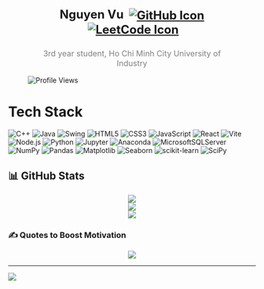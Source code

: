 

<!-- Profile Header (Name and Titles) -->
<div style="margin-top: 80px; text-align: left; padding: 0 40px;">
  <h1 style="font-size: 24px; margin-bottom: 5px;">
    <p align="center">
      Nguyen Vu
      <!-- Badge Icons (Only Icons, No Names) -->
        <a href="https://github.com/iamnguyenvu/iamnguyenvu">
          <img src="https://img.shields.io/static/v1?label=&message=GitHub&color=181717&logo=github&logoColor=white" alt="GitHub Icon" style="vertical-align: middle; margin-left: 5px;">
        </a>
        <a href="https://leetcode.com/u/nguyenvu38/">
            <img src="https://img.shields.io/badge/LeetCode-FFA116?style=plastic&logo=leetcode&logoColor=black" alt="LeetCode Icon" style="vertical-align: middle; margin-left: 5px;">
        </a>
    </p>
    

  </h1>
  <p style="font-size: 16px; color: gray;" align="center">
    3rd year student, Ho Chi Minh City University of Industry
  </p>
    
  ![Profile Views](https://komarev.com/ghpvc/?username=iamnguyenvu&label=Profile%20Views&color=blue&style=plastic)
</div>
<!--
- Focus on digital strategy, growth strategy, and strategic cost reduction in software development.
- Lead the development of analytics functions and drive the product delivery process for successful product launches.
- Explore the application of AI, Machine Learning, and Generative AI to increase business ROI and profitability.
-->
<!--
# Services  [![Request Services](https://img.shields.io/badge/Request%20Services-007bff?style=flat-square&logo=appveyor&logoColor=white)](https://forms.gle/aYosns49wa8MgVKj6)
<!--
1. Career Coaching
2. Project/Product Management (Digital Transformation, Data & AI)
  - ERP Management
  - App Development (UX/UI, API, DB)
  - Data Pipeline (GCP, AWS, Azure)
  - Advanced Analytics (LLM, AI, ML)
  - FinTech (Automation, Payments, Compliance)
  -->
<!--
### 💡 Unique Value Proposition  
Specializing in cost-effective, scalable solutions tailored to start-ups with limited tech knowledge and budgets.

<!--
<div style="display: flex; overflow-x: auto; gap: 10px; padding: 10px 0;">
    <img src="https://media.licdn.com/dms/image/v2/D5633AQFDX_mKGMQtmQ/productpage-image_1128_635/productpage-image_1128_635/0/1725761416228?e=1728784800&v=beta&t=tSpmqeVtod9satKsJa-4K7mIEoWIj73uRagYAZbqW6I" alt="AI | Machine Learning | LLM Solution" style="width: 200px; height: 150px; border-radius: 8px;">
    <img src="https://media.licdn.com/dms/image/v2/D5633AQGXbSjEmNprAA/productpage-image_1128_635/productpage-image_1128_635/0/1725761532360?e=1728784800&v=beta&t=ZhU4UUAAoHdnq2S20N7QWyyjlL4Z6Kpdce4CRWufImY" alt="Data Warehouse | Data Pipeline (GCP, AWS, Azure)" style="width: 200px; height: 150px; border-radius: 8px;">    
    <img src="https://media.licdn.com/dms/image/v2/D5633AQH42Qbm5jR2Qg/productpage-image_1128_635/productpage-image_1128_635/0/1725761657287?e=1728784800&v=beta&t=HpaAGJu1KUtOEnHosCkoCSdE9Sct_81fKYXuXpIh66g" alt="ERP Centralized System (SAP, Odoo, Dynamic 365, Oracle)" style="width: 200px; height: 150px; border-radius: 8px;">    
    <img src="https://media.licdn.com/dms/image/v2/D5633AQGqeYsOQMy0Jg/productpage-image_1128_635/productpage-image_1128_635/0/1725762051204?e=1728784800&v=beta&t=TSGf5Wp_c4N39yn3MN9EmKbfOUSuj4YRLVLMtmkUbLQ" alt="Fintech (Blockchain | Crypto | Online Banking | Digital Payments" style="width: 200px; height: 150px; border-radius: 8px;">
</div>


📍 Location: Remote  
💰 Contact for price

# Commitments

- 100% Job Done: Leveraging experience and expertise to deliver results
- <24-Hour Response: Committed to prompt communication and issue resolution
- Client Satisfaction: Focused on delivering value and exceeding expectations
- Continuous Improvement: Always looking for ways to optimize and enhance the process


# Frequently Asked Questions
**Why don't I have a Portfolio?**

I keep my client's projects CONFIDENTIAL to respect their privacy. And YOURS, too! If you'd like to see examples of my work, feel free to contact me.

**Can I sign an NDA?**

Absolutely, I can sign an NDA. However, the best protection is working with trustworthy professionals. I respect my clients' privacy, and my reputation is on the line. I can provide a standard NDA or feel free to send your own.

# Contact
- [Request a service](https://forms.gle/aYosns49wa8MgVKj6)
- Book a call
-->
# Tech Stack

![C++](https://img.shields.io/badge/C++-00599C?style=plastic&logo=c%2b%2b&logoColor=white)
![Java](https://img.shields.io/badge/Java-%23ED8B00.svg?style=plastic&logo=openjdk&logoColor=white)
![Swing](https://img.shields.io/badge/Swing-%23ED8B00.svg?style=plastic&logo=java&logoColor=white)
![HTML5](https://img.shields.io/badge/HTML5-%23E34F26.svg?style=plastic&logo=html5&logoColor=white)
![CSS3](https://img.shields.io/badge/CSS3-%231572B6.svg?style=plastic&logo=css3&logoColor=white)
![JavaScript](https://img.shields.io/badge/JavaScript-%23F7DF1E.svg?style=plastic&logo=javascript&logoColor=black)
![React](https://img.shields.io/badge/React-%2361DAFB.svg?style=plastic&logo=react&logoColor=black)
![Vite](https://img.shields.io/badge/Vite-%23646CFF.svg?style=plastic&logo=vite&logoColor=white)
![Node.js](https://img.shields.io/badge/Node.js-%23339933.svg?style=plastic&logo=node.js&logoColor=white)
![Python](https://img.shields.io/badge/python-3670A0?style=plastic&logo=python&logoColor=ffdd54) 
![Jupyter](https://img.shields.io/badge/Jupyter-%23F37626.svg?style=plastic&logo=Jupyter&logoColor=white)
![Anaconda](https://img.shields.io/badge/Anaconda-%2344A833.svg?style=plastic&logo=anaconda&logoColor=white) 
![MicrosoftSQLServer](https://img.shields.io/badge/Microsoft%20SQL%20Server-CC2927?style=plastic&logo=microsoft%20sql%20server&logoColor=white) 
![NumPy](https://img.shields.io/badge/numpy-%23013243.svg?style=plastic&logo=numpy&logoColor=white) 
![Pandas](https://img.shields.io/badge/pandas-%23150458.svg?style=plastic&logo=pandas&logoColor=white) 
![Matplotlib](https://img.shields.io/badge/Matplotlib-%230084C8.svg?style=plastic&logo=Matplotlib&logoColor=white)
![Seaborn](https://img.shields.io/badge/Seaborn-%232E77BC.svg?style=plastic&logo=Seaborn&logoColor=white)
![scikit-learn](https://img.shields.io/badge/scikit--learn-%23F7931E.svg?style=plastic&logo=scikit-learn&logoColor=white) 
![SciPy](https://img.shields.io/badge/SciPy-%230C55A5.svg?style=plastic&logo=scipy&logoColor=white) 

## 📊 GitHub Stats
<p align="center">
  <img src="https://github-readme-stats.vercel.app/api?username=iamnguyenvu&theme=dark&hide_border=false&include_all_commits=true&count_private=true"/>
  <br/>
  <img src="https://github-readme-streak-stats.herokuapp.com/?user=iamnguyenvu&theme=dark&hide_border=false"/>
  <br/>
  <img src="https://github-readme-stats.vercel.app/api/top-langs/?username=iamnguyenvu&theme=dark&hide_border=false&include_all_commits=true&count_private=true&layout=compact"/>
</p>

### ✍️ Quotes to Boost Motivation  
<p align="center">
  <img src="https://quotes-github-readme.vercel.app/api?type=horizontal&theme=radical"/>
</p>

---
[![](https://visitcount.itsvg.in/api?id=iamnguyenvu&icon=0&color=0)](https://visitcount.itsvg.in)


<!-- Proudly created with GPRM ( https://gprm.itsvg.in ) -->
